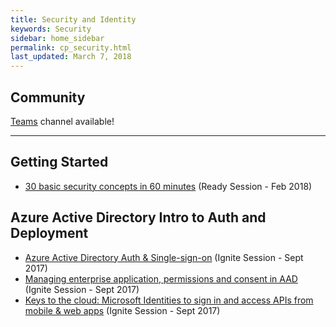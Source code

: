```yaml
---
title: Security and Identity
keywords: Security
sidebar: home_sidebar
permalink: cp_security.html
last_updated: March 7, 2018
---
```


## Community

[Teams](https://teams.microsoft.com/l/channel/19%3afc07ec28f6c54511b8672666a3d950b1%40thread.skype/Cross%2520Pillar%2520-%2520Security%2520and%2520Identity?groupId=dff0a70d-6316-4124-ae5a-e9d06f63ec34&tenantId=72f988bf-86f1-41af-91ab-2d7cd011db47) channel available!

<!-- Add in any communities worth following: blogs, twitter, etc. -->
---
<!-- Here, add in any links to useful resources. The structure is not fixed, it can be grouped by scenario, by tech, or set up as a learning path -->

## Getting Started

- [30 basic security concepts in 60 minutes](https://content.microsoftready.com/FY18Q3/session/CD-SEC-DRT200) (Ready Session - Feb 2018)

## Azure Active Directory Intro to Auth and Deployment

- [Azure Active Directory Auth & Single-sign-on](https://myignite.microsoft.com/videos/53402) (Ignite Session - Sept 2017)
- [Managing enterprise application, permissions and consent in AAD](https://myignite.microsoft.com/videos/55411) (Ignite Session - Sept 2017)
- [Keys to the cloud: Microsoft Identities to sign in and access APIs from mobile & web apps](https://myignite.microsoft.com/videos/55067) (Ignite Session - Sept 2017)